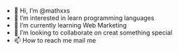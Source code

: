 - 👋 Hi, I’m @mathxxs
- 👀 I’m interested in learn programming languages
- 🌱 I’m currently learning Web Marketing
- 💞️ I’m looking to collaborate on creat something special
- 📫 How to reach me mail me

<!---
mathxxs/mathxxs is a ✨ special ✨ repository because its `README.md` (this file) appears on your GitHub profile.
You can click the Preview link to take a look at your changes.
--->

